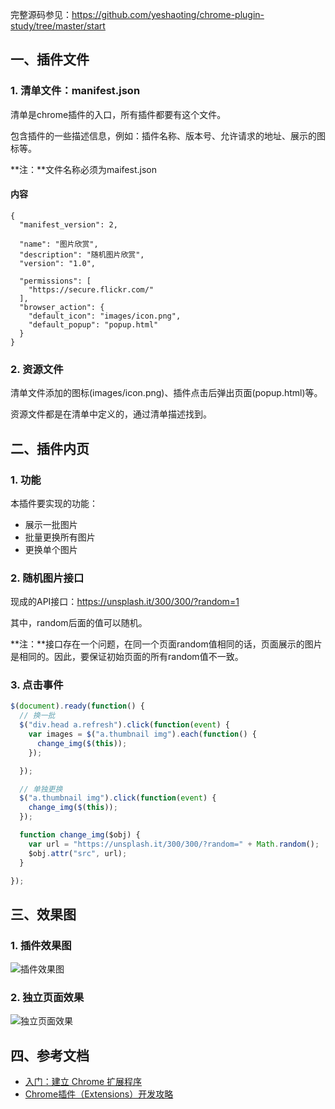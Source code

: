 完整源码参见：https://github.com/yeshaoting/chrome-plugin-study/tree/master/start

## 一、插件文件

### 1. 清单文件：manifest.json

清单是chrome插件的入口，所有插件都要有这个文件。

包含插件的一些描述信息，例如：插件名称、版本号、允许请求的地址、展示的图标等。

**注：**文件名称必须为maifest.json

#### 内容

```manifest
{
  "manifest_version": 2,

  "name": "图片欣赏",
  "description": "随机图片欣赏",
  "version": "1.0",

  "permissions": [
    "https://secure.flickr.com/"
  ],
  "browser_action": {
    "default_icon": "images/icon.png",
    "default_popup": "popup.html"
  }
}
```

### 2. 资源文件

清单文件添加的图标(images/icon.png)、插件点击后弹出页面(popup.html)等。

资源文件都是在清单中定义的，通过清单描述找到。

## 二、插件内页

### 1. 功能

本插件要实现的功能：

- 展示一批图片
- 批量更换所有图片
- 更换单个图片

### 2. 随机图片接口

现成的API接口：https://unsplash.it/300/300/?random=1

其中，random后面的值可以随机。

**注：**接口存在一个问题，在同一个页面random值相同的话，页面展示的图片是相同的。因此，要保证初始页面的所有random值不一致。

### 3. 点击事件

```javascript
$(document).ready(function() {
  // 换一批
  $("div.head a.refresh").click(function(event) {
    var images = $("a.thumbnail img").each(function() {
      change_img($(this));
    });

  });

  // 单独更换
  $("a.thumbnail img").click(function(event) {
    change_img($(this));
  });

  function change_img($obj) {
    var url = "https://unsplash.it/300/300/?random=" + Math.random();
    $obj.attr("src", url);
  }

});
```

## 三、效果图

### 1. 插件效果图

![插件效果图](http://7xkl4i.com1.z0.glb.clouddn.com/blog/Snip20161229_40.png)

### 2. 独立页面效果

![独立页面效果](http://7xkl4i.com1.z0.glb.clouddn.com/blog/Snip20161229_41.png)

## 四、参考文档

- [入门：建立 Chrome 扩展程序](https://crxdoc-zh.appspot.com/extensions/getstarted)
- [Chrome插件（Extensions）开发攻略](http://www.cnblogs.com/guogangj/p/3235703.html)


